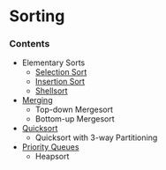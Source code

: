 Sorting
========

### Contents

- Elementary Sorts
  - [Selection Sort](selection.md)
  - [Insertion Sort](insertion.md)
  - [Shellsort](shellsort.md)
- [Merging](mergesort.md)
  - Top-down Mergesort
  - Bottom-up Mergesort
- [Quicksort](quicksort.md)
  - Quicksort with 3-way Partitioning
- [Priority Queues](heap.md)
  - Heapsort
